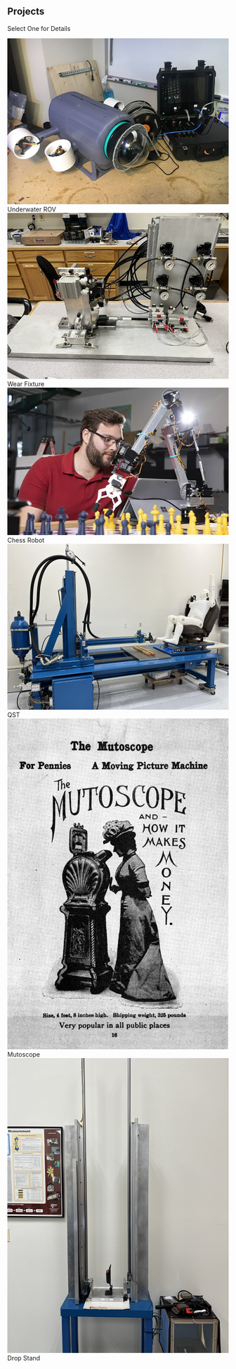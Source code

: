 
<h2>Projects</h2>
<p>Select One for Details</p>

<div class="grid">

<div class="container">
    <a href="/Projects/UROV"><img src="/assets/images/UROV/UROV_web.png" alt="UROV" class="image"></a>
    <div class="overlay">
        <div class="text">Underwater ROV</div>
    </div>
</div>

<div class="container">
    <a href="/Projects/wearfixture"><img src="/assets/images/WearFixture/wearfixture_web.png" alt="Wear Fixture" class="image"></a>
    <div class="overlay">
        <div class="text">Wear Fixture</div>
     </div>
</div>


<div class="container">
    <a href="/Projects/chessrobot"><img src="/assets/images/engineering-MS.jpg" alt="Chess Robot" class="image"> </a>
    <div class="overlay">
        <div class="text">Chess Robot</div>
    </div>
</div>

<div class="container">
    <a href="/Projects/QST"><img src="/assets/images/QST/QST_Overall_web.png" alt="QST" class="image"></a>
    <div class="overlay">
        <div class="text">QST</div>
    </div>
</div>

<div class="container">
  <a href="/Projects/mutoscope"><img src="/assets/images/Mutoscope/mutoscope_ad.jpg" alt="Mutoscope" class="image"></a>
  <div class="overlay">
    <div class="text">Mutoscope</div>
  </div>
</div>

<div class="container">
  <a href="/Projects/dropstand"><img src="/assets/images/DropStand/DropStand_web.png" alt="Drop Stand" class="image"></a>
  <div class="overlay">
    <div class="text">Drop Stand</div>
  </div>
</div>

</div>


